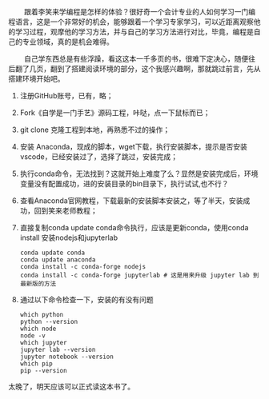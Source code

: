         跟着李笑来学编程是怎样的体验？很好奇一个会计专业的人如何学习一门编程语言，这是一个非常好的机会，能够跟着一个学习专家学习，可以近距离观察他的学习过程，观摩他的学习方法，并与自己的学习方法进行对比，毕竟，编程是自己的专业领域，真的是机会难得。

        自己学东西总是有些浮躁，看这这本一千多页的书，很难下定决心，随便往后翻了几页，翻到了搭建阅读环境的部分，这个我感兴趣啊，那就跳过前言，先从搭建环境开始吧。

1. 注册GitHub账号，已有，略；

2. Fork《自学是一门手艺》源码工程，咔哒，点一下鼠标而已；

3. git clone 克隆工程到本地，再熟悉不过的操作；

4. 安装 Anaconda，现成的脚本，wget下载，执行安装脚本，提示是否安装vscode，已经安装过了，选择了跳过，安装完成；

5. 执行conda命令，无法找到？这就开始上难度了么？显然是安装完成后，环境变量没有配置成功，进的安装目录的bin目录下，执行试试,也不行？

6. 查看Anaconda官网教程，下载最新的安装脚本安装之，等了半天，安装成功，回到笑来老师教程；

7. 直接复制conda update conda命令执行，应该是更新conda，使用conda install 安装nodejs和jupyterlab
   
   ```shell
   conda update conda
   conda update anaconda
   conda install -c conda-forge nodejs
   conda install -c conda-forge jupyterlab # 这是用来升级 jupyter lab 到最新版的方法
   ```

8. 通过以下命令检查一下，安装的有没有问题
   
   ```shell
   which python
   python --version
   which node
   node -v
   which jupyter
   jupyter lab --version
   jupyter notebook --version
   which pip
   pip --version
   ```

太晚了，明天应该可以正式读这本书了。
